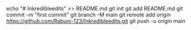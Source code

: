 echo "# Inkredibleedits" >> README.md
git init
git add README.md
git commit -m "first commit"
git branch -M main
git remote add origin https://github.com/Rabuni-123/Inkredibleedits.git
git push -u origin main
